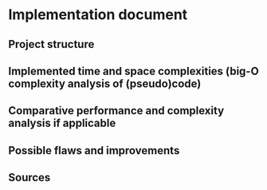 # Implementation document

## Project structure



## Implemented time and space complexities (big-O complexity analysis of (pseudo)code)



## Comparative performance and complexity analysis if applicable




## Possible flaws and improvements





## Sources

